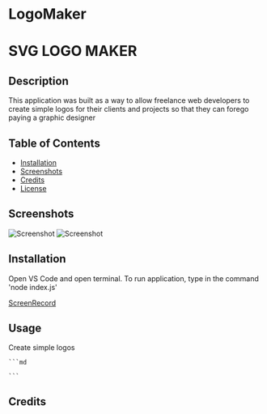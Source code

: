 # LogoMaker

# SVG LOGO MAKER

## Description

This application was built as a way to allow freelance web developers to create simple logos for their clients and projects so that they can forego paying a graphic designer


## Table of Contents 

- [Installation](#installation)
- [Screenshots](#screenshots)
- [Credits](#credits)
- [License](#license)

## Screenshots
![Screenshot](<img width="1755" alt="Screen Shot 2024-01-17 at 7 42 02 PM" src="https://github.com/frankieee324/LogoMaker/assets/144758395/241a1755-3cb4-4b48-9884-d52be65b4574">)
![Screenshot](src="https://github.com/frankieee324/LogoMaker/assets/144758395/54f87145-56ef-4110-aab5-a4b3c3358362">)
## Installation

Open VS Code and open terminal. To run application, type in the command 'node index.js'

[ScreenRecord](https://github.com/frankieee324/LogoMaker/assets/144758395/67c1e68d-880c-4ff4-8454-97daa4c169eb)

## Usage

Create simple logos

    ```md
   
    ```

## Credits

 
